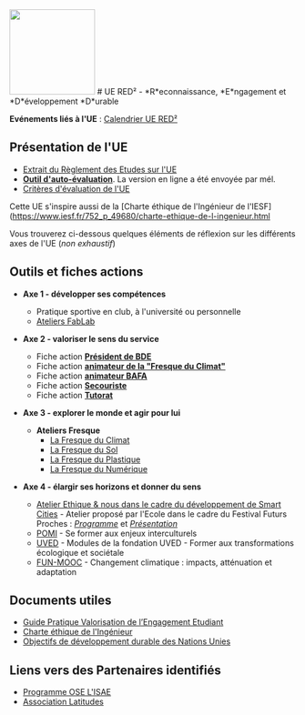 <img src="https://github.com/truillet/upssitech/blob/master/logo_upssitech.png" width=150>
# UE RED² - *R*econnaissance, *E*ngagement et *D*éveloppement *D*urable

**Evénements liés à l'UE** : [Calendrier UE RED²](https://calendar.google.com/calendar/embed?height=600&wkst=1&bgcolor=%23ffffff&ctz=Europe%2FParis&src=NjMzODZjYTNlZTM1MGNkYjkxMGI2NGM1MzhlNGE5MGQwZGJiYWI2MTVjZWZmODY3Y2U1YjYyOGMxOGMzZjZhZkBncm91cC5jYWxlbmRhci5nb29nbGUuY29t&color=%23D81B60")


## Présentation de l'UE
* [Extrait du Règlement des Etudes sur l'UE](https://github.com/upssitech/RED2/blob/main/documents/RDE%C2%B2_RE.pdf)
* [**Outil d'auto-évaluation**](https://github.com/upssitech/RED2/blob/main/documents/autoEvaluation.pdf). La version en ligne a été envoyée par mél.
* [Critères d'évaluation de l'UE](https://github.com/upssitech/RED2/blob/main/documents/Grille_Eval_RED2.pdf)

Cette UE s'inspire aussi de la [Charte éthique de l'Ingénieur de l'IESF](https://www.iesf.fr/752_p_49680/charte-ethique-de-l-ingenieur.html

Vous trouverez ci-dessous quelques éléments de réflexion sur les différents axes de l'UE (*non exhaustif*)
## Outils et fiches actions
* **Axe 1 - développer ses compétences**
  * Pratique sportive en club, à l'université ou personnelle
  * [Ateliers FabLab](https://www.univ-tlse3.fr/lieux-de-ressources/campus-fab)
    
* **Axe 2 - valoriser le sens du service**
  * Fiche action **[Président de BDE](https://github.com/upssitech/RED2/blob/main/fiches/Fiche_president_BDE.pdf)**
  * Fiche action **[animateur de la "Fresque du Climat"](https://github.com/upssitech/RED2/blob/main/fiches/Fiche_animateur_fresque.pdf)**
  * Fiche action **[animateur BAFA](https://github.com/upssitech/RED2/blob/main/fiches/Fiche_animateur_BAFA.pdf)**
  * Fiche action **[Secouriste](https://github.com/upssitech/RED2/blob/main/fiches/Fiche_secouriste.pdf)**
  * Fiche action **[Tutorat](https://github.com/upssitech/RED2/blob/main/fiches/Fiche_tutorat.pdf)**
    
* **Axe 3 - explorer le monde et agir pour lui**
  * **Ateliers Fresque** 
    * [La Fresque du Climat](https://fresqueduclimat.org)
    * [La Fresque du Sol](https://fresquedusol.com)
    * [La Fresque du Plastique](https://fresqueduplastique.fr)
    * [La Fresque du Numérique](https://www.fresquedunumerique.org)
    
* **Axe 4  - élargir ses horizons et donner du sens**
  * [Atelier Ethique & nous dans le cadre du développement de Smart Cities]() - Atelier proposé par l'Ecole dans le cadre du Festival Futurs Proches  : [*Programme*](https://github.com/upssitech/RED2/blob/main/ateliers/Programme_Ethique_campus_intelligent.pdf) et [*Présentation*](https://github.com/upssitech/RED2/blob/main/ateliers/Diaporama_Ethique_campus_intelligent.pdf)
  * [POMI](https://foad.univ-toulouse.fr/course/view.php?id=4) - Se former aux enjeux interculturels
  * [UVED](https://moodle.uved.fr) - Modules de la fondation UVED - Former aux transformations écologique et sociétale
  * [FUN-MOOC](https://www.fun-mooc.fr/fr/cours/changement-climatique-impacts-attenuation-et-adaptation) - Changement climatique : impacts, atténuation et adaptation
    

## Documents utiles 
* [Guide Pratique Valorisation de l’Engagement Etudiant](https://www.bnei.fr/projets/guide-de-valorisation-de-lengagement-etudiant-bnei-cdefi-cti)
* [Charte éthique de l'Ingénieur](https://www.iesf.fr/752_p_49680/charte-ethique-de-l-ingenieur.html)
* [Objectifs de développement durable des Nations Unies](https://www.un.org/sustainabledevelopment/fr/objectifs-de-developpement-durable)

## Liens vers des Partenaires identifiés
* [Programme OSE L'ISAE](https://fondation-isae-supaero.org/ose-lisae-supaero)
* [Association Latitudes](https://www.latitudes.cc)
